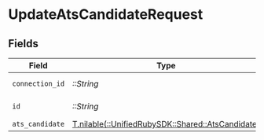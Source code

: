 # UpdateAtsCandidateRequest


## Fields

| Field                                                                                    | Type                                                                                     | Required                                                                                 | Description                                                                              |
| ---------------------------------------------------------------------------------------- | ---------------------------------------------------------------------------------------- | ---------------------------------------------------------------------------------------- | ---------------------------------------------------------------------------------------- |
| `connection_id`                                                                          | *::String*                                                                               | :heavy_check_mark:                                                                       | ID of the connection                                                                     |
| `id`                                                                                     | *::String*                                                                               | :heavy_check_mark:                                                                       | ID of the Candidate                                                                      |
| `ats_candidate`                                                                          | [T.nilable(::UnifiedRubySDK::Shared::AtsCandidate)](../../models/shared/atscandidate.md) | :heavy_minus_sign:                                                                       | N/A                                                                                      |
